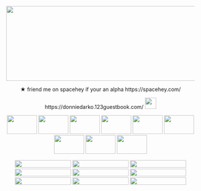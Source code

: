 
<p align="center">
  <img width="600" height="200" src="https://64.media.tumblr.com/182ea07d787a707b80c341dcaa182636/d7324c7875f8691b-f3/s500x750/9733157cd0c33add3ff7947930ffff31cbd3cdb6.gifv">

  <p align="center">
  ★ friend me on spacehey if your an alpha
  https://spacehey.com/
    <p align="center">
      https://donniedarko.123guestbook.com/  <img width="30" height="30" src="https://external-media.spacehey.net/media/sgsNvOAxgPVmZmQpcpIk-EnuP0iT_BdK9fkUYLoucwRw=/https://media.tenor.com/yFPzoLx64WYAAAAM/hey-girl.gif">

 <p align=" center">
       <img width="80" height="50" src="https://external-media.spacehey.net/media/sPfOXEm8vetUqjTEsiLNUrS7Mvn2ReSy9E56Z0x_qYHI=/https://64.media.tumblr.com/d3dc09ad3917d009ac7aff60a2e13b9a/c12b64622f3a4ab5-e5/s100x200/8c64696997a5a0841ea8967344341e89bc5ba1fb.pnj">
       <img width="80" height="50" src="https://external-media.spacehey.net/media/somfXbj4TL8qXawEVwnXkmCQuKGP_1VVKzfylO0_KjXU=/https://64.media.tumblr.com/592a3bd7917fd82976d34dc1d5e7dce8/c12b64622f3a4ab5-87/s100x200/cfc1cd3896b2abc2838bea2e453cfd539fe3a708.pnj"> 
   <img width="80" height="50" src="https://external-media.spacehey.net/media/s9syfFR4_--lnfH97wVbIMJpQR8DarvMVVDKGReLU0CQ=/https://64.media.tumblr.com/63a78ae1d694b150347b53770c2d0ee7/c12b64622f3a4ab5-d8/s100x200/21c9df130b09ee3c3923fd099cda415ddff74b43.pnj"> 
   <img width="80" height="50" src="https://external-media.spacehey.net/media/sYkHylBafOWzcDSyhqeOujfCJB3CVKe0Zw5ACE4vRCWE=/https://64.media.tumblr.com/17cfff00ed7a17cd9b61e25b32ad2cef/3aa4cfaca5851b6b-eb/s100x200/fc93911b57ca1120e1175f01d3ea2e800eb42f65.gifv">
   <img width="80" height="50" src="https://external-media.spacehey.net/media/sMG_sveB4tcYPiztBQgrKf8c5-KCNaDQElztu9JHLPX4=/https://64.media.tumblr.com/92ecf147437a4d11dac69d90d219f779/3aa4cfaca5851b6b-58/s250x400/e3b96860080343bfce0e99520fe37db6db6ab39c.png">
<img width="80" height="50" src="https://external-media.spacehey.net/media/sbili63oZlBOsmT_n8XLLPOYUmW_Lvp-iEgqPbYqYvjo=/https://64.media.tumblr.com/aae116fc97f58f5d6599f24b3791a584/fb64255f056bb2e3-c4/s250x400/389249151404cfc697bad3ef310ce0d57af77ea4.gifv">
<img width="80" height="50" src="https://external-media.spacehey.net/media/sdpIOrX-AhRFuwpPmTCLhKdBpEobiq-hW1s5rT1_ii08=/https://64.media.tumblr.com/4fc27b665d1b108e8134f65cc3c8a8cb/e6edebe766df089c-91/s100x200/e7fd39d011e1be0748b2ae49561db8683d2e0b68.gifv">
   <img width="80" height="50" src="https://external-media.spacehey.net/media/sgtj1f3JnoaURSg8Dh7KyvcMfuOeME3ajstowxpJxAjY=/https://i.ibb.co/0qyVkY0/d167q5s-fdee1efc-536b-4a8c-b4c4-800641fa6417.gif">
    <img width="80" height="50" src="https://64.media.tumblr.com/2dc26a8d0c56ec573884285fc16d79e3/a82c92b6aca29942-33/s100x200/cbec175fc8fa951c4fa6174e2a129ea98fea796b.gifv">

 <p align=" center">
       <img width="150" height="20" src="https://external-media.spacehey.net/media/sUsXBpbplQN7VEXR6lEmiaP5BPB3D-G1KnXJ8K_cKAkU=/https://64.media.tumblr.com/d21db462c03e31dbd1a6988bf4c69674/076c92721eaea611-b8/s250x400/83ff90550be30664e3dbf922cac6967152dbf2d8.gifv">
        <img width="150" height="20" src="https://external-media.spacehey.net/media/sUCq31T32h8MxjevT-neBdntXy_7cLBn3p7iTaCy_mJY=/https://64.media.tumblr.com/4739cb7b0bc193261f0bf30333b8e473/7683c2fc1dd2cca9-b2/s100x200/98a0ed2e3d15e67bdabe388e75e351b0cd5fd444.gifv">
        <img width="150" height="20" src="https://external-media.spacehey.net/media/siVCUkWTeZ4cHXT5lbEKHhEJXBAhWLknFTGJAHNBVO5g=/https://64.media.tumblr.com/904d746016b9360dc9c94e1ff22ec1c8/7683c2fc1dd2cca9-e6/s250x400/28a8db04a92d95420c54e9fefb2e662fee66e179.gifv">
        <img width="150" height="20" src="https://external-media.spacehey.net/media/s499W6OwBRSi_Wian2e4ntVMn-G-d2_AVYwjm2ajedlw=/https://64.media.tumblr.com/08db42b3bf5606202d356f8c03e0cf83/d8d274a7faa6c944-26/s250x400/08711da57602c891df8f6eda33dec73c77db90a7.gifv">
         <img width="150" height="20" src="https://external-media.spacehey.net/media/sXGIfbw9p0QtC6fICHJrgJUXW3ZPqONqRhJ4Tl3UaQpY=/https://64.media.tumblr.com/08797497024acf83f75e2d67adf2656a/d8d274a7faa6c944-51/s250x400/429551bd761c0ded992bb15f2e07a5d0d12287e6.gifv">
   <img width="150" height="20" src="https://external-media.spacehey.net/media/saqH-BSZo9BrjmQlgOBxycJq7ASXLbTA1wD4GXkycZi8=/https://64.media.tumblr.com/ff3c432b7f1a69de1779decfadf263d6/c12b64622f3a4ab5-a5/s250x400/4244833f70d050ec92b161d2fb2d15f83daf115d.gifv">
<img width="150" height="20" src="https://external-media.spacehey.net/media/sfsf58D0E40-dV-7izGLaTXpuVxuHTVcEp3-hCZ-hePc=/https://64.media.tumblr.com/61f96a2ed0d0c6041d875a46cdd51cd2/2c70ee3da93fb55e-42/s250x400/7594d71b5b126109faa6b5d23f21991d946612e3.gifv">
<img width="150" height="20" src="https://external-media.spacehey.net/media/sIInegaJFk9fdnN7TpLnrXp1idGPsV7y3j8P_lhFW01w=/https://64.media.tumblr.com/eafb0ae3b4bb23d09e1b214e86389306/c12b64622f3a4ab5-43/s250x400/ebae4a92a0322dca09eb3c9250688806f5732b64.gifv">
<img width="150" height="20" src="https://external-media.spacehey.net/media/sIInegaJFk9fdnN7TpLnrXp1idGPsV7y3j8P_lhFW01w=/https://64.media.tumblr.com/eafb0ae3b4bb23d09e1b214e86389306/c12b64622f3a4ab5-43/s250x400/ebae4a92a0322dca09eb3c9250688806f5732b64.gifv">




</p>
<!---
thedonniedarko/thedonniedarko is a ✨ special ✨ repository because its `README.md` (this file) appears on your GitHub profile.
You can click the Preview link to take a look at your changes.
--->
